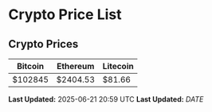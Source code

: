 # Crypto Price List

## Crypto Prices
| Bitcoin | Ethereum | Litecoin |
| ------- | -------- | -------- |
| $102845 | $2404.53 | $81.66 |
**Last Updated:** 2025-06-21 20:59 UTC
**Last Updated:** $DATE$
